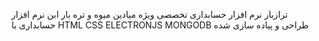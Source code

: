 ترازبار
نرم افزار حسابداری تخصصی ویژه میادین میوه و تره بار
ابن نرم افزار حسابداری با HTML CSS ELECTRONJS MONGODB طراحی و پیاده سازی شده
